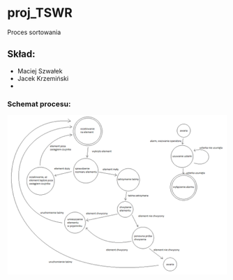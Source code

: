 # proj_TSWR
Proces sortowania
## Skład:
* Maciej Szwałek
* Jacek Krzemiński
* 
### Schemat procesu:
![alt](https://raw.githubusercontent.com/maciejv6/proj_TSWR/main/proces_sortowania_1.png)
